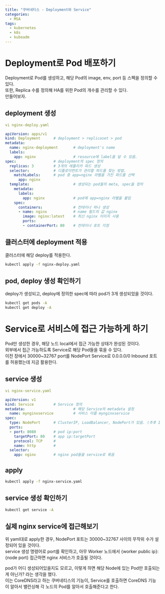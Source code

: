 ```yaml
---
title: "쿠버네티스 - Deployment와 Service"
categories: 
  - MSA
tags:
  - kubernetes
  - k8s
  - kubeadm
---
```

# Deployment로 Pod 배포하기
Deployment로 Pod를 생성하고, 해당 Pod의 image, env, port 등 스펙을 정의할 수 있다.  
또한, Replica 수를 정의해 HA를 위한 Pod의 개수를 관리할 수 있다.  
만들어보자.  

## deployment 생성
``` yaml
vi nginx-deploy.yaml

apiVersion: apps/v1
kind: Deployment      # deployment > replicaset > pod
metadata:
  name: nginx-deployment       # deployment's name
  labels:
    app: nginx                 # resource에 label을 달 수 있음.
spec:                 # deployment의 spec 정의
  replicas: 3         # 3개의 레플리카 파드 생성
  selector:           # 디플로이먼트가 관리할 파드를 찾는 방법.
    matchLabels:      # pod 중 app=nginx 라벨을 가진 파드를 선택
      app: nginx
  template:                    # 생성되는 pod들의 meta, spec을 정의
    metadata:
      labels:
        app: nginx             # pod에 app=nginx 라벨을 붙임
    spec:
      containers:              # 컨테이너 하나 생성
      - name: nginx            # name 필드의 값 nginx
        image: nginx:latest    # 최신 nginx 이미지 사용
        ports:
        - containerPort: 80    # 컨테이너 포트 지정
```
## 클러스터에 deployment 적용
클러스터에 해당 deploy를 적용한다.  
``` sh
kubectl apply -f nginx-deploy.yaml
```

## pod, deploy 생성 확인하기
deploy가 생성되고, deploy에 정의한 spec에 따라 pod가 3개 생성되었을 것이다.  
``` sh
kubectl get pods -A  
kubectl get deploy -A  
```

# Service로 서비스에 접근 가능하게 하기
Pod만 생성한 경우, 해당 노드 local에서 접근 가능한 상태가 완성된 것이다.  
외부에서 접근 가능하도록 Service로 해당 Pod들을 묶을 수 있다.  
이전 장에서 30000~32767 port를 NodePort Service로 0.0.0.0/0 Inbound 포트를 허용했는데 지금 활용한다.  

## service 생성
``` yaml
vi nginx-service.yaml

apiVersion: v1
kind: Service         # Service 정의
metadata:                      # 해당 Service의 metadata 설정
  name: mynginxservice         # 서비스 이름 mynginxservice
spec:
  type: NodePort      # ClusterIP, LoadBalancer, NodePort가 있음. (추후 Ingress도 다룰 예정)
  ports:
  - port: 8080        # pod ip:port
    targetPort: 80    # app ip:targetPort
    protocol: TCP     # 
    name: http        # 
  selector:
    app: nginx        # nginx pod들을 service로 묶음
```

## apply
``` sh
kubectl apply -f nginx-service.yaml
```

## service 생성 확인하기
``` sh
kubectl get service -A
```

## 실제 nginx service에 접근해보기  
위 yaml대로 apply한 경우, NodePort 포트는 30000~32767 사이의 무작위 수가 설정되어 있을 것이다.  
service 생성 명령어로 port를 확인하고, 아무 Worker 노드에서 {worker public ip}:{node port} 접근하면 nginx 서비스가 호출될 것이다.   

pod가 어디 생성되어있을지도 모르고, 이렇게 하면 해당 Node에 있는 Pod만 호출되는게 아닌가? 라는 생각을 했다.   
이는 CoreDNS라고 하는 쿠버네티스의 기능이, Service를 호출하면 CoreDNS 기능이 알아서 밸런싱해 각 노드의 Pod를 알아서 호출해준다고 한다.  